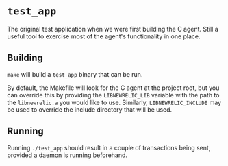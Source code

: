 # `test_app`

The original test application when we were first building the C agent. Still a
useful tool to exercise most of the agent's functionality in one place.

## Building

`make` will build a `test_app` binary that can be run.

By default, the Makefile will look for the C agent at the project root, but you
can override this by providing the `LIBNEWRELIC_LIB` variable with the path to
the `libnewrelic.a` you would like to use. Similarly, `LIBNEWRELIC_INCLUDE` may
be used to override the include directory that will be used.

## Running

Running `./test_app` should result in a couple of transactions being sent,
provided a daemon is running beforehand.
